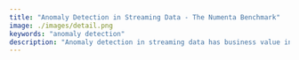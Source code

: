 ```yaml
---
title: "Anomaly Detection in Streaming Data - The Numenta Benchmark"
image: ./images/detail.png
keywords: "anomaly detection"
description: "Anomaly detection in streaming data has business value in many applications, but how do you measure its effectiveness? The Numenta Anomaly Benchmark (NAB) is the first benchmark designed for time-series data."
---
```

